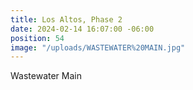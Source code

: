 ```yaml
---
title: Los Altos, Phase 2
date: 2024-02-14 16:07:00 -06:00
position: 54
image: "/uploads/WASTEWATER%20MAIN.jpg"
---
```


Wastewater Main